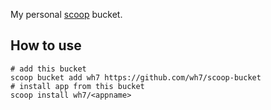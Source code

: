 My personal [scoop](https://scoop.sh/) bucket.

## How to use
```shell
# add this bucket
scoop bucket add wh7 https://github.com/wh7/scoop-bucket
# install app from this bucket
scoop install wh7/<appname>
```
